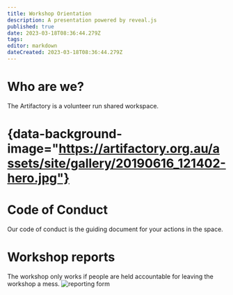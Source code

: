 ```yaml
---
title: Workshop Orientation
description: A presentation powered by reveal.js
published: true
date: 2023-03-18T08:36:44.279Z
tags: 
editor: markdown
dateCreated: 2023-03-18T08:36:44.279Z
---
```


# Who are we?

The Artifactory is a volunteer run shared workspace.

# {data-background-image="https://artifactory.org.au/assets/site/gallery/20190616_121402-hero.jpg"}

# Code of Conduct

Our code of conduct is the guiding document for your actions in the space.

# Workshop reports

The workshop only works if people are held accountable for leaving the workshop a mess.
![reporting form](https://perart.io/workshopreport/qr-code)